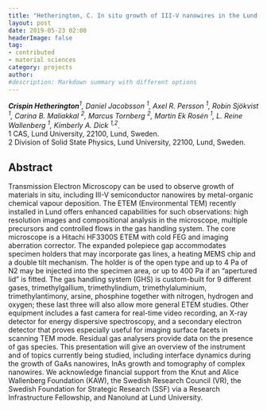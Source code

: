 ```yaml
---
title: "Hetherington, C. In situ growth of III-V nanowires in the Lund ETEM"
layout: post
date: 2019-05-23 02:00
headerImage: false
tag:
- contributed
- material sciences
category: projects
author:
#description: Markdown summary with different options
---
```


_**Crispin Hetherington**<sup>1</sup>, Daniel Jacobsson <sup>1</sup>, Axel R. Persson <sup>1</sup>, Robin Sjökvist <sup>1</sup>, Carina B. Maliakkal <sup>2</sup>, Marcus Tornberg <sup>2</sup>, Martin Ek Rosén <sup>1</sup>, L. Reine Wallenberg <sup>1</sup>, Kimberly A. Dick <sup>1,2</sup>_.<br/>
1 CAS, Lund University, 22100, Lund, Sweden.<br/>
2 Division of Solid State Physics, Lund University, 22100, Lund, Sweden.<br/>

## Abstract

Transmission Electron Microscopy can be used to observe growth of materials in situ, including III-V semiconductor nanowires by metal-organic chemical vapour deposition.  The ETEM (Environmental TEM) recently installed in Lund offers enhanced capabilities for such observations: high resolution images and compositional analysis in the microscope, multiple precursors and controlled flows in the gas handling system.  The core microscope is a Hitachi HF3300S ETEM with cold FEG and imaging aberration corrector.  The expanded polepiece gap accommodates specimen holders that may incorporate gas lines, a heating MEMS chip and a double tilt mechanism.  The holder is of the open type and up to 4 Pa of N2 may be injected into the specimen area, or up to 400 Pa if an “apertured lid” is fitted.  The gas handling system (GHS) is custom-built for 9 different gases, trimethylgallium, trimethylindium, trimethylaluminium, trimethylantimony, arsine, phosphine together with nitrogen, hydrogen and oxygen; these last three will also allow more general ETEM studies. Other equipment includes a fast camera for real-time video recording, an X-ray detector for energy dispersive spectroscopy, and a secondary electron detector that proves especially useful for imaging surface facets in scanning TEM mode.  Residual gas analysers provide data on the presence of gas species. This presentation will give an overview of the instrument and of topics currently being studied, including interface dynamics during the growth of GaAs nanowires, InAs growth and tomography of complex nanowires.  We acknowledge financial support from the Knut and Alice Wallenberg Foundation (KAW), the Swedish Research Council (VR), the Swedish Foundation for Strategic Research (SSF) via a Research Infrastructure Fellowship, and Nanolund at Lund University. <br/>
